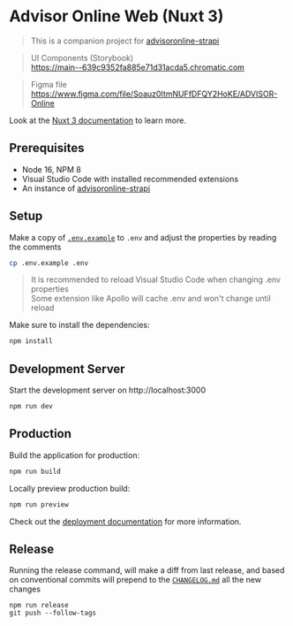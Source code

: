 # Advisor Online Web (Nuxt 3)

> This is a companion project for [advisoronline-strapi](https://git.jagaad.com/advisoronline/advisoronline-strapi)

> UI Components (Storybook)  
> https://main--639c9352fa885e71d31acda5.chromatic.com

> Figma file
> https://www.figma.com/file/Soauz0ItmNUFfDFQY2HoKE/ADVISOR-Online

Look at the [Nuxt 3 documentation](https://nuxt.com/docs/getting-started/introduction) to learn more.

## Prerequisites

- Node 16, NPM 8
- Visual Studio Code with installed recommended extensions
- An instance of [advisoronline-strapi](https://git.jagaad.com/advisoronline/advisoronline-strapi)

## Setup

Make a copy of [`.env.example`](.env.example) to `.env` and adjust the properties by reading the comments

```bash
cp .env.example .env
```

> It is recommended to reload Visual Studio Code when changing .env properties  
> Some extension like Apollo will cache .env and won't change until reload

Make sure to install the dependencies:

```bash
npm install
```

## Development Server

Start the development server on http://localhost:3000

```bash
npm run dev
```

## Production

Build the application for production:

```bash
npm run build
```

Locally preview production build:

```bash
npm run preview
```

Check out the [deployment documentation](https://nuxt.com/docs/getting-started/deployment) for more information.

## Release

Running the release command, will make a diff from last release, and based on conventional commits will prepend to the [`CHANGELOG.md`](CHANGELOG.md) all the new changes

```shell
npm run release
git push --follow-tags
```

